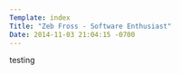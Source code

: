 ```yaml
---
Template: index
Title: "Zeb Fross - Software Enthusiast"
Date: 2014-11-03 21:04:15 -0700
---
```


testing